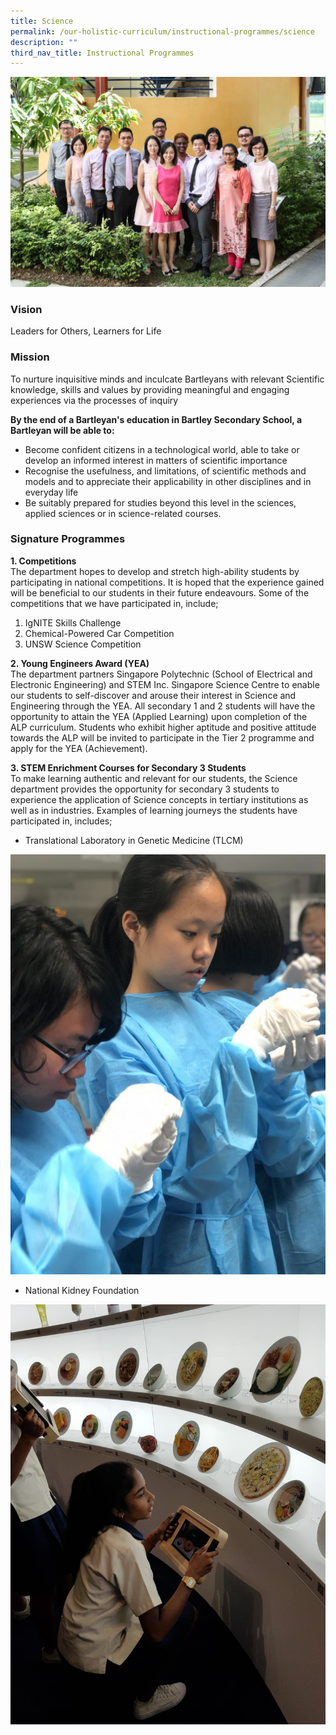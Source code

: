 ```yaml
---
title: Science
permalink: /our-holistic-curriculum/instructional-programmes/science
description: ""
third_nav_title: Instructional Programmes
---
```

![](/images/SCIENCE-Formal.jpg)

### Vision
Leaders for Others, Learners for Life

### Mission
To nurture inquisitive minds and inculcate Bartleyans with relevant Scientific knowledge, skills and values by providing meaningful and engaging experiences via the processes of inquiry

**By the end of a Bartleyan's education in Bartley Secondary School, a Bartleyan will be able to:**

* Become confident citizens in a technological world, able to take or develop an informed interest in matters of scientific importance 
* Recognise the usefulness, and limitations, of scientific methods and models and to appreciate their applicability in other disciplines and in everyday life 
* Be suitably prepared for studies beyond this level in the sciences, applied sciences or in science-related courses.

### Signature Programmes
**1. Competitions** <br>
The department hopes to develop and stretch high-ability students by participating in national competitions. It is hoped that the experience gained will be beneficial to our students in their future endeavours. Some of the competitions that we have participated in, include;

1. IgNITE Skills Challenge
2. Chemical-Powered Car Competition
3. UNSW Science Competition

**2. Young Engineers Award (YEA)** <br>
The department partners Singapore Polytechnic (School of Electrical and Electronic Engineering) and STEM Inc. Singapore Science Centre to enable our students to self-discover and arouse their interest in Science and Engineering through the YEA. All secondary 1 and 2 students will have the opportunity to attain the YEA (Applied Learning) upon completion of the ALP curriculum. Students who exhibit higher aptitude and positive attitude towards the ALP will be invited to participate in the Tier 2 programme and apply for the YEA (Achievement).

**3. STEM Enrichment Courses for Secondary 3 Students** <br>
To make learning authentic and relevant for our students, the Science department provides the opportunity for secondary 3 students to experience the application of Science concepts in tertiary institutions as well as in industries. Examples of learning journeys the students have participated in, includes;
* Translational Laboratory in Genetic Medicine (TLCM)

![](/images/1%20(1).jpg)

* National Kidney Foundation

![](/images/2%20(2).jpg)